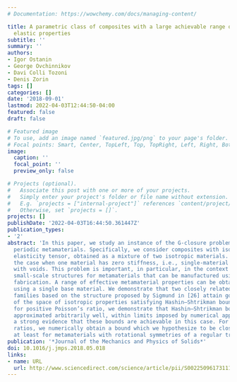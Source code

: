```yaml
---
# Documentation: https://wowchemy.com/docs/managing-content/

title: A parametric class of composites with a large achievable range of effective
  elastic properties
subtitle: ''
summary: ''
authors:
- Igor Ostanin
- George Ovchinnikov
- Davi Colli Tozoni
- Denis Zorin
tags: []
categories: []
date: '2018-09-01'
lastmod: 2022-04-03T12:44:50-04:00
featured: false
draft: false

# Featured image
# To use, add an image named `featured.jpg/png` to your page's folder.
# Focal points: Smart, Center, TopLeft, Top, TopRight, Left, Right, BottomLeft, Bottom, BottomRight.
image:
  caption: ''
  focal_point: ''
  preview_only: false

# Projects (optional).
#   Associate this post with one or more of your projects.
#   Simply enter your project's folder or file name without extension.
#   E.g. `projects = ["internal-project"]` references `content/project/deep-learning/index.md`.
#   Otherwise, set `projects = []`.
projects: []
publishDate: '2022-04-03T16:44:50.361447Z'
publication_types:
- '2'
abstract: 'In this paper, we study an instance of the G-closure problem for two-dimensional
  periodic metamaterials. Specifically, we consider composites with isotropic homogenized
  elasticity tensor, obtained as a mixture of two isotropic materials. We focus on
  the case when one material has zero stiffness, i.e., single-material structures
  with voids. This problem is important, in particular, in the context of designing
  small-scale structures for metamaterials that can be manufactured using additive
  fabrication. A range of effective metamaterial properties can be obtained this way
  using a single base material. We demonstrate that two closely related simple parametric
  families based on the structure proposed by Sigmund in [26] attain good coverage
  of the space of isotropic properties satisfying Hashin–Shtrikman bounds. In particular,
  for positive Poisson’s ratio, we demonstrate that Hashin–Shtrikman bound can be
  approximated arbitrarily well, within limits imposed by numerical approximation:
  a strong evidence that these bounds are achievable in this case. For negative Poisson’s
  ratios, we numerically obtain a bound which we hypothesize to be close to optimal,
  at least for metamaterials with rotational symmetries of a regular triangle tiling.'
publication: '*Journal of the Mechanics and Physics of Solids*'
doi: 10.1016/j.jmps.2018.05.018
links:
- name: URL
  url: http://www.sciencedirect.com/science/article/pii/S0022509617311183
---
```

